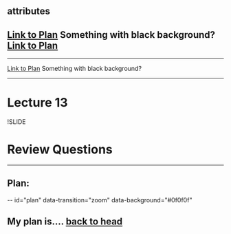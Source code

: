 ## attributes

<!-- id="plan" data-background="#ff0000" -->
[Link to Plan](#/plan)
Something with black background?
[Link to Plan](#/plan)
--

<!-- id="plan" data-transition="zoom" data-background="#0f0f0f" -->

---

[Link to Plan](#/plan)
Something with black background?

---

<!-- .slide: class="has-dark-background" -->
# Lecture 13

!SLIDE

# Review Questions

---

## Plan:
-- id="plan" data-transition="zoom" data-background="#0f0f0f"

My plan is....
[back to head](#/sec-title-slide)
---

